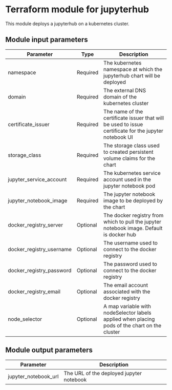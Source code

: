 # Terraform module for jupyterhub

This module deploys a jupyterhub on a kubernetes cluster. 

## Module input parameters

| Parameter                | Type     | Description                                                                              |
| ------------------------ |--------- | ---------------------------------------------------------------------------------------- |
| namespace                | Required | The kubernetes namespace at which the jupyterhub chart will be deployed                  |
| domain                   | Required | The external DNS domain of the kubernetes cluster                                        |
| certificate_issuer       | Required | The name of the certificate issuer that will be used to issue certificate for the jupyter notebook UI |
| storage_class            | Required | The storage class used to created persistent volume claims for the chart                 |
| jupyter_service_account  | Required | The kubernetes service account used in the jupyter notebook pod                          |
| jupyter_notebook_image   | Required | The jupyter notebook image to be deployed by the chart                                   |
| docker_registry_server   | Optional | The docker registry from which to pull the jupyter notebook image. Default is docker hub |
| docker_registry_username | Optional | The username used to connect to the docker registry                                      |
| docker_registry_password | Optional | The password used to connect to the docker registry                                      |
| docker_registry_email    | Optional | The email account associated with the docker registry                                    |
| node_selector            | Optional | A map variable with nodeSelector labels applied when placing pods of the chart on the cluster |


## Module output parameters

| Parameter            | Description                              |
| -------------------- | ---------------------------------------- |
| jupyter_notebook_url | The URL of the deployed jupyter notebook |